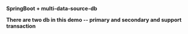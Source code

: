 **SpringBoot + multi-data-source-db**

**There are two db in this demo -- primary and secondary and support transaction**

